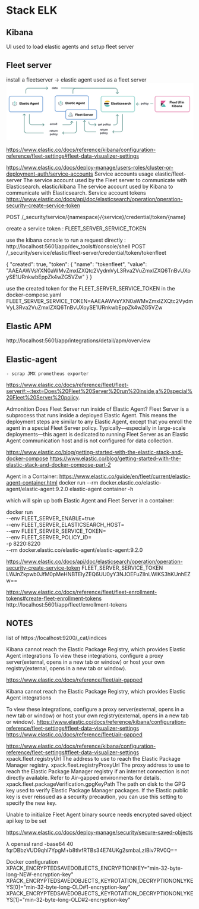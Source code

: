 # Stack ELK


## Kibana 
UI used to load elastic agents and setup fleet server 


## Fleet server
install a fleetserver 
-> elastic agent used as a fleet server     
![fleet-server-agent-policies-diagram.png](picts/fleet-server-agent-policies-diagram.png)



https://www.elastic.co/docs/reference/kibana/configuration-reference/fleet-settings#fleet-data-visualizer-settings




https://www.elastic.co/docs/deploy-manage/users-roles/cluster-or-deployment-auth/service-accounts
Service accounts usage
    elastic/fleet-server
    The service account used by the Fleet server to communicate with Elasticsearch.
    elastic/kibana
    The service account used by Kibana to communicate with Elasticsearch.
Service account tokens
    https://www.elastic.co/docs/api/doc/elasticsearch/operation/operation-security-create-service-token

POST
/_security/service/{namespace}/{service}/credential/token/{name}



create a service token : 
FLEET_SERVER_SERVICE_TOKEN

use the kibana console to run a request directly : 
http://localhost:5601/app/dev_tools#/console/shell
POST
/_security/service/elastic/fleet-server/credential/token/tokenfleet

{
"created": true,
"token": {
    "name": "tokenfleet",
    "value": "AAEAAWVsYXN0aWMvZmxlZXQtc2VydmVyL3Rva2VuZmxlZXQ6TnBvUXoySE1URnkwbEppZk4wZG5VZw"
    }
}

use the created token for the  FLEET_SERVER_SERVICE_TOKEN in the docker-compose.yaml
FLEET_SERVER_SERVICE_TOKEN=AAEAAWVsYXN0aWMvZmxlZXQtc2VydmVyL3Rva2VuZmxlZXQ6TnBvUXoySE1URnkwbEppZk4wZG5VZw






## Elastic APM
http://localhost:5601/app/integrations/detail/apm/overview



## Elastic-agent
    - scrap JMX prometheus exporter

https://www.elastic.co/docs/reference/fleet/fleet-server#:~:text=Does%20Fleet%20Server%20run%20inside,a%20special%20Fleet%20Server%20policy.

Admonition
Does Fleet Server run inside of Elastic Agent?
Fleet Server is a subprocess that runs inside a deployed Elastic Agent.
This means the deployment steps are similar to any Elastic Agent, except that you enroll the agent in a special Fleet Server policy.
Typically—especially in large-scale deployments—this agent is dedicated to running Fleet Server as an Elastic Agent communication host and is not configured for data collection.


https://www.elastic.co/blog/getting-started-with-the-elastic-stack-and-docker-compose
https://www.elastic.co/blog/getting-started-with-the-elastic-stack-and-docker-compose-part-2


Agent in a Container: https://www.elastic.co/guide/en/fleet/current/elastic-agent-container.html
docker run --rm docker.elastic.co/elastic-agent/elastic-agent:9.2.0 elastic-agent container -h

which will spin up both Elastic Agent and Fleet Server in a container:

docker run \
--env FLEET_SERVER_ENABLE=true \
--env FLEET_SERVER_ELASTICSEARCH_HOST=<elasticsearch-host> \
--env FLEET_SERVER_SERVICE_TOKEN=<service-token> \
--env FLEET_SERVER_POLICY_ID=<fleet-server-policy> \
-p 8220:8220 \
--rm docker.elastic.co/elastic-agent/elastic-agent:9.2.0


https://www.elastic.co/docs/api/doc/elasticsearch/operation/operation-security-create-service-token
FLEET_SERVER_SERVICE_TOKEN
LWJnZkpwb0JfM0pMeHNBTElyZEQ6UU0yY3NJOEFuZllnLWlKS3hKUnhEZw==





https://www.elastic.co/docs/reference/fleet/fleet-enrollment-tokens#create-fleet-enrollment-tokens
    http://localhost:5601/app/fleet/enrollment-tokens








## NOTES

list of 
https://localhost:9200/_cat/indices



Kibana cannot reach the Elastic Package Registry, which provides Elastic Agent integrations
To view these integrations, configure a proxy server(external, opens in a new tab or window) or host your own registry(external, opens in a new tab or window).


https://www.elastic.co/docs/reference/fleet/air-gapped




Kibana cannot reach the Elastic Package Registry, which provides Elastic Agent integrations

To view these integrations, configure a proxy server(external, opens in a new tab or window) or host your own registry(external, opens in a new tab or window).
https://www.elastic.co/docs/reference/kibana/configuration-reference/fleet-settings#fleet-data-visualizer-settings
https://www.elastic.co/docs/reference/fleet/air-gapped


https://www.elastic.co/docs/reference/kibana/configuration-reference/fleet-settings#fleet-data-visualizer-settings
xpack.fleet.registryUrl
The address to use to reach the Elastic Package Manager registry.
xpack.fleet.registryProxyUrl
The proxy address to use to reach the Elastic Package Manager registry if an internet connection is not directly available. Refer to Air-gapped environments for details.
xpack.fleet.packageVerification.gpgKeyPath
The path on disk to the GPG key used to verify Elastic Package Manager packages. If the Elastic public key is ever reissued as a security precaution, you can use this setting to specify the new key.




Unable to initialize Fleet
Agent binary source needs encrypted saved object api key to be set



https://www.elastic.co/docs/deploy-manage/security/secure-saved-objects

λ openssl rand -base64 40
fqrDBbzVUD9qhl7YpgM+b8tlvfRTBs34E74UKg2smbaLzIBiv7RV0Q==

Docker configuration
XPACK_ENCRYPTEDSAVEDOBJECTS_ENCRYPTIONKEY="min-32-byte-long-NEW-encryption-key"
XPACK_ENCRYPTEDSAVEDOBJECTS_KEYROTATION_DECRYPTIONONLYKEYS[0]="min-32-byte-long-OLD#1-encryption-key"
XPACK_ENCRYPTEDSAVEDOBJECTS_KEYROTATION_DECRYPTIONONLYKEYS[1]="min-32-byte-long-OLD#2-encryption-key"




